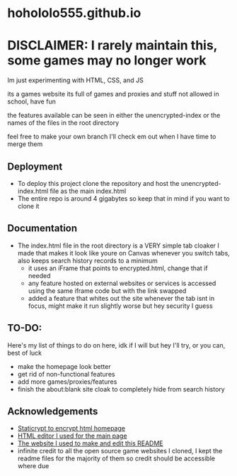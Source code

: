 # hohololo555.github.io
# DISCLAIMER: I rarely maintain this, some games may no longer work 

Im just experimenting with HTML, CSS, and JS

its a games website its full of games and proxies and stuff not allowed in school, have fun

the features available can be seen in either the unencrypted-index or the names of the files in the root directory

feel free to make your own branch I'll check em out when I have time to merge them
## Deployment

- To deploy this project clone the repository and host the unencrypted-index.html file as the main index.html
- The entire repo is around 4 gigabytes so keep that in mind if you want to clone it



## Documentation

- The index.html file in the root directory is a VERY simple tab cloaker I made that makes it look like youre on Canvas whenever you switch tabs, also keeps search history records to a minimum
    - it uses an iFrame that points to encrypted.html, change that if needed
    - any feature hosted on external websites or services is accessed using the same iframe code but with the link swapped
    - added a feature that whites out the site whenever the tab isnt in focus, might make it run slightly worse but hey security I guess



## TO-DO:

Here's my list of things to do on here, idk if I will but hey I'll try, or you can, best of luck

- make the homepage look better
- get rid of non-functional features
- add more games/proxies/features
- finish the about:blank site cloak to completely hide from search history


## Acknowledgements

 - [Staticrypt to encrypt html homepage](https://robinmoisson.github.io/staticrypt/)
 - [HTML editor I used for the main page](https://html-online.com/editor/)
  - [The website I used to make and edit this README](https://readme.so/editor)
 - infinite credit to all the open source game websites I cloned, I kept the readme files for the majority of them so credit should be accessible where due


